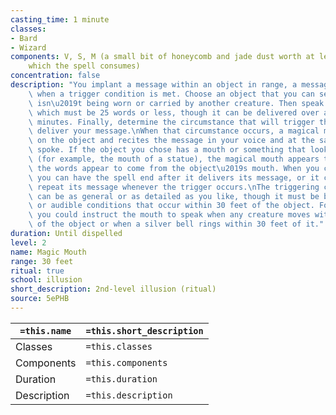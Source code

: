 ```yaml
---
casting_time: 1 minute
classes:
- Bard
- Wizard
components: V, S, M (a small bit of honeycomb and jade dust worth at least 10 gp,
    which the spell consumes)
concentration: false
description: "You implant a message within an object in range, a message that is uttered\
    \ when a trigger condition is met. Choose an object that you can see and that\
    \ isn\u2019t being worn or carried by another creature. Then speak the message,\
    \ which must be 25 words or less, though it can be delivered over as long as 10\
    \ minutes. Finally, determine the circumstance that will trigger the spell to\
    \ deliver your message.\nWhen that circumstance occurs, a magical mouth appears\
    \ on the object and recites the message in your voice and at the same volume you\
    \ spoke. If the object you chose has a mouth or something that looks like a mouth\
    \ (for example, the mouth of a statue), the magical mouth appears there so that\
    \ the words appear to come from the object\u2019s mouth. When you cast this spell,\
    \ you can have the spell end after it delivers its message, or it can remain and\
    \ repeat its message whenever the trigger occurs.\nThe triggering circumstance\
    \ can be as general or as detailed as you like, though it must be based on visual\
    \ or audible conditions that occur within 30 feet of the object. For example,\
    \ you could instruct the mouth to speak when any creature moves within 30 feet\
    \ of the object or when a silver bell rings within 30 feet of it."
duration: Until dispelled
level: 2
name: Magic Mouth
range: 30 feet
ritual: true
school: illusion
short_description: 2nd-level illusion (ritual)
source: 5ePHB
---
```


| `=this.name` | `=this.short_description` |
| ------------ | ------------------------- |
| Classes      | `=this.classes`           |
| Components   | `=this.components`        |
| Duration     | `=this.duration`          |
| Description  | `=this.description`       |